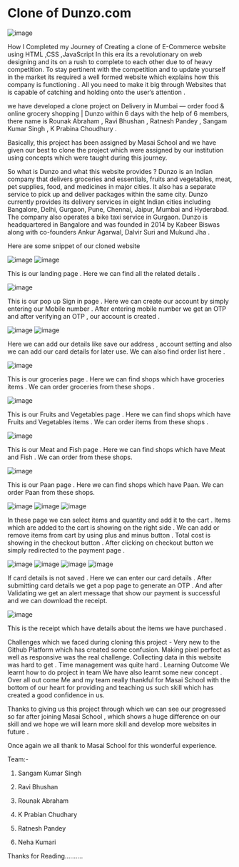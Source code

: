 # Clone of Dunzo.com

![image](https://user-images.githubusercontent.com/99814514/170681280-7e60b1c9-1b64-4330-a8ad-90ad4fbb6b65.png)


How I Completed my Journey of Creating a clone of E-Commerce website using HTML ,CSS ,JavaScript
In this era its a revolutionary on web designing and its on a rush to complete to each other due to of heavy competition. To stay pertinent with the competition and to update yourself in the market its required a well formed website which explains how this company is functioning . All you need to make it big through Websites that is capable of catching and holding onto the user’s attention .

we have developed a clone project on Delivery in Mumbai — order food & online grocery shopping | Dunzo within 6 days with the help of 6 members, there name is Rounak Abraham , Ravi Bhushan , Ratnesh Pandey , Sangam Kumar Singh , K Prabina Choudhury .

Basically, this project has been assigned by Masai School and we have given our best to clone the project which were assigned by our institution using concepts which were taught during this journey.

So what is Dunzo and what this website provides ?
Dunzo is an Indian company that delivers groceries and essentials, fruits and vegetables, meat, pet supplies,
food, and medicines in major cities. It also has a separate service to pick up and deliver packages within the 
same city. Dunzo currently provides its delivery services in eight Indian cities including Bangalore, Delhi,
Gurgaon, Pune, Chennai, Jaipur, Mumbai and Hyderabad. The company also operates a bike taxi service in Gurgaon.
Dunzo is headquartered in Bangalore and was founded in 2014 by Kabeer Biswas along with co-founders Ankur Agarwal,
Dalvir Suri and Mukund Jha .

Here are some snippet of our cloned website

![image](https://user-images.githubusercontent.com/99814514/170681336-0f650857-08a4-453f-994e-656b03441a79.png)
![image](https://user-images.githubusercontent.com/99814514/170681403-cea557bf-463d-4820-bc27-e77fde67223b.png)


This is our landing page . Here we can find all the related details .

![image](https://user-images.githubusercontent.com/99814514/170681364-4720fd6d-9706-4eaa-a40d-9eda64f886bf.png)


This is our pop up Sign in page . Here we can create our account by simply entering our Mobile number . 
After entering mobile number we get an OTP and after verifying an OTP , our account is created .

![image](https://user-images.githubusercontent.com/99814514/170681495-d345758d-34db-4142-b0e1-aed89a8aa3bd.png)
![image](https://user-images.githubusercontent.com/99814514/170681476-edd408b3-5896-4630-88bc-626f6088ec22.png)


Here we can add our details like save our address , account setting and also we can add our card details for later 
use. We can also find order list here .

![image](https://user-images.githubusercontent.com/99814514/170681545-e75cfe8b-7198-43bf-8fc9-30172dcab5e6.png)


This is our groceries page . Here we can find shops which have groceries items . We can order groceries from these shops .

![image](https://user-images.githubusercontent.com/99814514/170681583-30f04923-c7ec-4ddb-ab5d-b72cba1e0c4a.png)


This is our Fruits and Vegetables page . Here we can find shops which have Fruits and Vegetables items . We can
order items from these shops .

![image](https://user-images.githubusercontent.com/99814514/170681616-60d7dd71-c672-48a8-aded-ef1dbb218772.png)


This is our Meat and Fish page . Here we can find shops which have Meat and Fish . We can order from these shops.

![image](https://user-images.githubusercontent.com/99814514/170681660-3a9741c4-8190-417d-a8e7-9fac6f1dfdf1.png)


This is our Paan page . Here we can find shops which have Paan. We can order Paan from these shops.

![image](https://user-images.githubusercontent.com/99814514/170681685-2c95948c-a4c2-4592-ac31-ca214e7f1e8f.png)
![image](https://user-images.githubusercontent.com/99814514/170681712-fa0c869a-aaf1-4d1b-a3fd-6639c73f8aac.png)
![image](https://user-images.githubusercontent.com/99814514/170681734-19be5118-9a39-4e91-b9b7-21cbf5bd6c98.png)




In these page we can select items and quantity and add it to the cart . Items which are added to the cart is 
showing on the right side . We can add or remove items from cart by using plus and minus button . Total cost 
is showing in the checkout button . After clicking on checkout button we simply redirected to the payment page .

![image](https://user-images.githubusercontent.com/99814514/170681761-5c44d856-0abb-4469-b348-855ee1a121e9.png)
![image](https://user-images.githubusercontent.com/99814514/170681829-d56cb0d7-9cf2-4cef-bd82-ca0254943d83.png)
![image](https://user-images.githubusercontent.com/99814514/170681846-75608193-1984-496e-88bb-47d857cc866a.png)
![image](https://user-images.githubusercontent.com/99814514/170681870-033ad054-7780-43bd-9fd2-6a45df93f43f.png)




If card details is not saved . Here we can enter our card details . After submitting card details we get a pop
page to generate an OTP . And after Validating we get an alert message that show our payment is successful and 
we can download the receipt.

![image](https://user-images.githubusercontent.com/99814514/170681921-8f889365-6e94-4827-92cb-a3b377cb13c3.png)

This is the receipt which have details about the items we have purchased .

Challenges which we faced during cloning this project -
Very new to the Github Platform which has created some confusion.
Making pixel perfect as well as responsive was the real challenge.
Collecting data in this website was hard to get .
Time management was quite hard .
Learning Outcome
We learnt how to do project in team
We have also learnt some new concept .
Over all out come
Me and my team really thankful for Masai School with the bottom of our heart for providing and teaching us 
such skill which has created a good confidence in us.

Thanks to giving us this project through which we can see our progressed so far after joining Masai School ,
which shows a huge difference on our skill and we hope we will learn more skill and develop more websites in future .

Once again we all thank to Masai School for this wonderful experience.

Team:-

01. Sangam Kumar Singh

02. Ravi Bhushan

03. Rounak Abraham

04. K Prabian Chudhary

05. Ratnesh Pandey

06. Neha Kumari

Thanks for Reading..........
